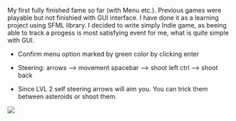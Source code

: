 My first fully finished fame so far (with Menu etc.). Previous games were playable but not finishied with GUI interface. I have done it as a learning project using SFML library.
I decided to write simply Indie game, as beeing able to track a progess is most satisfying event for me, what is quite simple with GUI.

* Confirm menu option marked by green color by clicking enter

* Steering: arrows --> movement
            spacebar --> shoot
            left ctrl --> shoot back

* Since LVL 2 self steering arrows will aim you. You can trick them between asteroids or shoot them.

![](https://github.com/Iosis713/SpaceShips/commit/0cedb001cd3928e2bc6045d21ed0f16f9bfa1242)
